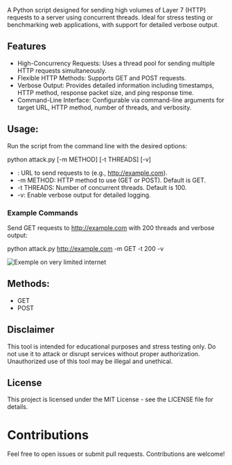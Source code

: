 A Python script designed for sending high volumes of Layer 7 (HTTP) requests to a server using concurrent threads. Ideal for stress testing or benchmarking web applications, with support for detailed verbose output.

## Features
* High-Concurrency Requests: Uses a thread pool for sending multiple HTTP requests simultaneously.
* Flexible HTTP Methods: Supports GET and POST requests.
* Verbose Output: Provides detailed information including timestamps, HTTP method, response packet size, and ping response time.
* Command-Line Interface: Configurable via command-line arguments for target URL, HTTP method, number of threads, and verbosity.

## Usage:
Run the script from the command line with the desired options:

python attack.py <target-url> [-m METHOD] [-t THREADS] [-v]
* <target-url>: URL to send requests to (e.g., http://example.com).
* -m METHOD: HTTP method to use (GET or POST). Default is GET.
* -t THREADS: Number of concurrent threads. Default is 100.
* -v: Enable verbose output for detailed logging.

### Example Commands
Send GET requests to http://example.com with 200 threads and verbose output:

python attack.py http://example.com -m GET -t 200 -v

![Exemple on very limited internet](https://i.ibb.co/9N6mWNc/Screenshot-2.png)


## Methods:
* GET
* POST

## Disclaimer
This tool is intended for educational purposes and stress testing only. Do not use it to attack or disrupt services without proper authorization. Unauthorized use of this tool may be illegal and unethical.

## License
This project is licensed under the MIT License - see the LICENSE file for details.

# Contributions
Feel free to open issues or submit pull requests. Contributions are welcome!

